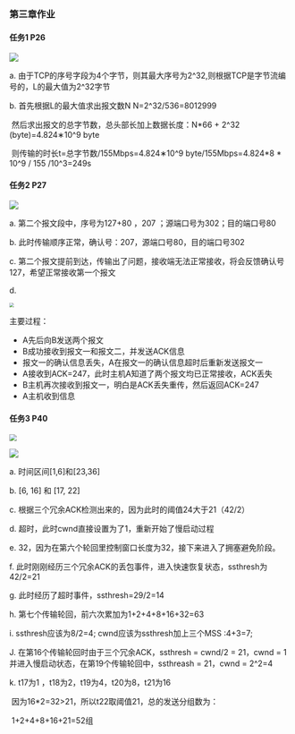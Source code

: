 ### 第三章作业

#### 任务1 P26

![](https://gitee.com/hjx_world/PhotosSource/raw/master/img/1.png)

a. 由于TCP的序号字段为4个字节，则其最大序号为2^32,则根据TCP是字节流编号的，L的最大值为2^32字节

b. 首先根据L的最大值求出报文数N  N=2^32/536=8012999

​    然后求出报文的总字节数，总头部长加上数据长度：N*66 + 2^32 (byte)=4.824∗10^9 byte

​    则传输的时长t=总字节数/155Mbps=4.824∗10^9 byte/155Mbps=4.824*8 * 10^9 / 155 /10^3=249s

#### 任务2 P27

![](https://gitee.com/hjx_world/PhotosSource/raw/master/img/2.png)

a. 第二个报文段中，序号为127+80 ，207 ；源端口号为302；目的端口号80

b. 此时传输顺序正常，确认号：207，源端口号80，目的端口号302

c. 第二个报文提前到达，传输出了问题，接收端无法正常接收，将会反馈确认号127，希望正常接收第一个报文

d.

<img src="https://gitee.com/hjx_world/PhotosSource/raw/master/img/QQ图片20200403190326.png" style="zoom:50%;" />

主要过程：

- A先后向B发送两个报文
- B成功接收到报文一和报文二，并发送ACK信息
- 报文一的确认信息丢失，A在报文一的确认信息超时后重新发送报文一
- A接收到ACK=247，此时主机A知道了两个报文均已正常接收，ACK丢失
- B主机再次接收到报文一，明白是ACK丢失重传，然后返回ACK=247
- A主机收到信息

#### 任务3 P40

<img src="https://gitee.com/hjx_world/PhotosSource/raw/master/img/3.png" style="zoom:80%;" />

![](https://gitee.com/hjx_world/PhotosSource/raw/master/img/4.png)

a. 时间区间[1,6]和[23,36]

b. [6, 16] 和 [17, 22]

c. 根据三个冗余ACK检测出来的，因为此时的阈值24大于21（42/2）

d. 超时，此时cwnd直接设置为了1，重新开始了慢启动过程

e. 32，因为在第六个轮回里控制窗口长度为32，接下来进入了拥塞避免阶段。

f.  此时刚刚经历三个冗余ACK的丢包事件，进入快速恢复状态，ssthresh为42/2=21

g. 此时经历了超时事件，ssthresh=29/2=14

h. 第七个传输轮回，前六次累加为1+2+4+8+16+32=63

i. ssthresh应该为8/2=4;    cwnd应该为ssthresh加上三个MSS :4+3=7;

J. 在第16个传输轮回时由于三个冗余ACK，ssthresh = cwnd/2 = 21，cwnd = 1 并进入慢启动状态，在第19个传输轮回中，ssthreash = 21，cwnd = 2^2=4

k. t17为1 ，t18为2，t19为4，t20为8，t21为16

​    因为16*2=32>21，所以t22取阈值21，总的发送分组数为：

​    1+2+4+8+16+21=52组